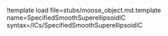 !template load file=stubs/moose_object.md.template name=SpecifiedSmoothSuperellipsoidIC syntax=/ICs/SpecifiedSmoothSuperellipsoidIC